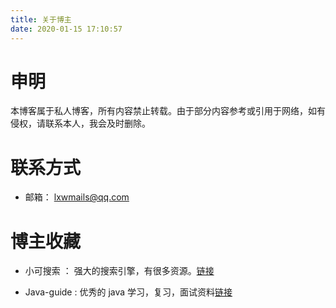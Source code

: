 ```yaml
---
title: 关于博主
date: 2020-01-15 17:10:57
---
```

# 申明
  本博客属于私人博客，所有内容禁止转载。由于部分内容参考或引用于网络，如有侵权，请联系本人，我会及时删除。

# 联系方式

- 邮箱： lxwmails@qq.com

# 博主收藏

- 小可搜索 ： 强大的搜索引擎，有很多资源。[链接](http://magnet.chongbuluo.com/)

- Java-guide :  优秀的 java 学习，复习，面试资料[链接](https://github.com/Snailclimb/JavaGuide)
